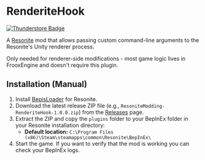 # RenderiteHook
[![Thunderstore Badge](https://gist.githubusercontent.com/art0007i/c4871bbdb30d31e7899328754916bb81/raw/076910e4939e624f17c88bd879770d3bd2fe3f1e/available-on-thunderstore.svg)](https://thunderstore.io/c/resonite/)

A [Resonite](https://resonite.com/) mod that allows passing custom command-line arguments to the Resonite's Unity renderer process.

Only needed for renderer-side modifications - most game logic lives in FrooxEngine and doesn't require this plugin.

## Installation (Manual)
1. Install [BepisLoader](https://github.com/ResoniteModding/BepisLoader) for Resonite.
2. Download the latest release ZIP file (e.g., `ResoniteModding-RenderiteHook-1.0.0.zip`) from the [Releases](https://github.com/ResoniteModding/RenderiteHook/releases) page.
3. Extract the ZIP and copy the `plugins` folder to your BepInEx folder in your Resonite installation directory:
   - **Default location:** `C:\Program Files (x86)\Steam\steamapps\common\Resonite\BepInEx\`
4. Start the game. If you want to verify that the mod is working you can check your BepInEx logs.
